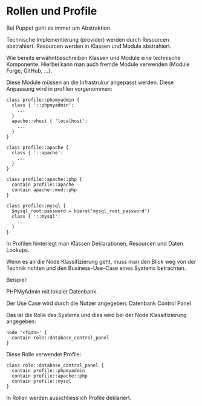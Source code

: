# Rollen und Profile

Bei Puppet geht es immer um Abstraktion.

Technische Implementierung (provider) werden durch Resourcen abstrahiert.
Resourcen werden in Klassen und Module abstrahiert.

Wie bereits erwähntbeschreiben Klassen und Module eine technische Komponente.
Hierbei kann man auch fremde Module verwenden (Module Forge, GitHub, ...).

Diese Module müssen an die Infrastrukur angepasst werden. Diese Anpassung wird in profilen vorgenommen:

    class profile::phpmyadmin {
      class { '::phpmyadmin':
        ...
      }
      apache::vhost { 'localhost':
        ...
      }
    }

    class profile::apache {
      class { '::apache':
        ...
      }
    }

    class profile::apache::php {
      contain profile::apache
      contain apache::mod::php
    }

    class profile::mysql {
      $mysql_root:password = hiera('mysql_root_password')
      class { '::mysql':
        ...
      }
    }

In Profilen hinterlegt man Klassen Deklarationen, Resourcen und Daten Lookups.

Wenn es an die Node Klassifizierung geht, muss man den Blick weg von der Technik richten und den Business-Use-Case eines Systems betrachten.

Beispiel:

PHPMyAdmin mit lokaler Datenbank.

Der Use Case wird durch die Nutzer angegeben: Datenbank Control Panel

Das ist die Rolle des Systems und dies wird bei der Node Klassifizierung angegeben:

    node '<fqdn>' {
      contain role::database_control_panel
    }

Diese Rolle verwendet Profile:

    class role::database_control_panel {
      contain profile::phpmyadmin
      contain profile::apache::php
      contain profile::mysql
    }

In Rollen werden ausschliesslich Profile deklariert.

